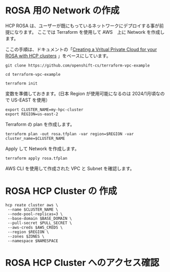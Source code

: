 # ROSA 用の Network の作成

HCP ROSA は、ユーザーが既にもっているネットワークにデプロイする事が前提になります。
ここでは Terraform を使用して AWS　上に Network を作成します。

ここの手順は、ドキュメントの「<a href="https://docs.openshift.com/rosa/rosa_hcp/rosa-hcp-sts-creating-a-cluster-quickly.html#rosa-hcp-creating-vpc" target="_blank">Creating a Vritual Private Cloud for your ROSA with HCP clusters</a>
」をベースにしています。


```
git clone https://github.com/openshift-cs/terraform-vpc-example
```

```
cd terraform-vpc-example
```

```
terraform init
```

変数を準備しておきます。(日本 Region が使用可能になるのは 2024/1月頃なので US-EAST を使用）

```
export CLUSTER_NAME=my-hpc-cluster
export REGION=us-east-2
```

Terraform の plan を作成します。

```
terraform plan -out rosa.tfplan -var region=$REGION -var cluster_name=$CLUSTER_NAME
```

Apply して Network を作成します。

```
terraform apply rosa.tfplan
```

AWS CLI を使用して作成された VPC と Subnet を確認します。


# ROSA HCP Cluster の 作成

```
hcp reate cluster aws \
 --name $CLUSTER_NAME \
 --node-pool-replicas=3 \
 --base-domain $BASE_DOMAIN \
 --pull-secret $PULL_SECRET \
 --aws-creds $AWS_CREDS \
 --region $REGION \
 --zones $ZONES \
 --namespace $NAMESPACE
```


# ROSA HCP Cluster へのアクセス確認
